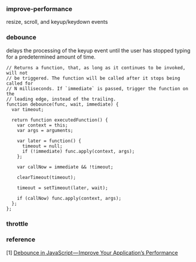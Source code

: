 ### improve-performance
resize, scroll, and keyup/keydown events


### debounce
delays the processing of the keyup event until the user has stopped typing for a predetermined amount of time.

    // Returns a function, that, as long as it continues to be invoked, will not
    // be triggered. The function will be called after it stops being called for
    // N milliseconds. If `immediate` is passed, trigger the function on the
    // leading edge, instead of the trailing.
    function debounce(func, wait, immediate) {
      var timeout;

      return function executedFunction() {
        var context = this;
        var args = arguments;

        var later = function() {
          timeout = null;
          if (!immediate) func.apply(context, args);
        };

        var callNow = immediate && !timeout;

        clearTimeout(timeout);

        timeout = setTimeout(later, wait);

        if (callNow) func.apply(context, args);
      };
    };


### throttle



### reference
[1] [Debounce in JavaScript — Improve Your Application’s Performance](https://levelup.gitconnected.com/debounce-in-javascript-improve-your-applications-performance-5b01855e086)

